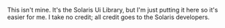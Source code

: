 This isn't mine. It's the Solaris Ui Library, but I'm just putting it here so it's easier for me. I take no credit; all credit goes to the Solaris developers.
